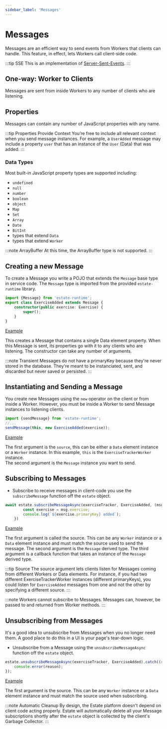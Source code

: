 ```yaml
---
sidebar_label: 'Messages'
---
```


# Messages

Messages are an efficient way to send events from Workers that clients can handle. This feature, in effect, lets Workers call client-side code.

:::tip SSE
This is an implementation of [Server-Sent-Events](https://en.wikipedia.org/wiki/Server-sent_events).
:::

## One-way: Worker to Clients

Messages are sent from inside Workers to any number of clients who are listening.

## Properties

Messages can contain any number of JavaScript properties with any name.

:::tip Properties Provide Context
You’re free to include all relevant context when you send message instances. For example, a `UserAdded` message may include a property `user` that has an instance of the `User` (Data) that was added.
:::

### Data Types

Most built-in JavaScript property types are supported including:

* `undefined`
* `null`
* `number`
* `boolean`
* `object`
* `Map`
* `Set`
* `Array`
* `Date`
* `BitInt`
* types that extend `Data`
* types that extend `Worker`

:::note ArrayBuffer
At this time, the ArrayBuffer type is not supported.
:::

## Creating a new Message

To create a Message you write a POJO that extends the `Message` base type in service code. The `Message` type is imported from the provided `estate-runtime` library.

```typescript
import {Message} from 'estate-runtime';
export class ExerciseAdded extends Message {
    constructor(public exercise: Exercise) {
        super();
    }
}
```

[Example](https://github.com/EstateJS/exercise-tracker/blob/e84526a452630114fe70c6b75d35c4b78391672e/service/index.ts#L12)

This creates a Message that contains a single Data element property. When this Message is sent, its properties go with it to any clients who are listening. The constructor can take any number of arguments.

:::note Transient
Messages do not have a primaryKey because they're never stored in the database. They're meant to be instanciated, sent, and discarded but never saved or persisted.
:::

## Instantiating and Sending a Message

You create new Messages using the `new` operator on the client or from inside a Worker. However, you must be inside a Worker to send Message instances to listening clients.

```typescript
import {sendMessage} from 'estate-runtime';
//...
sendMessage(this, new ExerciseAdded(exercise));
```

[Example](https://github.com/EstateJS/exercise-tracker/blob/e84526a452630114fe70c6b75d35c4b78391672e/service/index.ts#L85)

The first argument is the `source`, this can be either a `Data` element instance or a `Worker` instance. In this example, `this` is the `ExerciseTrackerWorker` instance.  
The second argument is the `Message` instance you want to send.

## Subscribing to Messages

* Subscribe to receive messages in client-code you use the `subscribeMessage` function off the `estate` object.

```typescript
await estate.subscribeMessageAsync(exerciseTracker, ExerciseAdded, (msg: ExerciseAdded) => {
        const exercise = msg.exercise;
        console.log(`${exercise.primaryKey} added`);
    })
```

[Example](https://github.com/EstateJS/exercise-tracker/blob/e84526a452630114fe70c6b75d35c4b78391672e/src/pages/exercises-list.tsx#L71)

The first argument is called the source. This can be any `Worker` instance or a `Data` element instance and must match the source used to send the message.
The second argument is the `Message` derived type. The third argument is a callback function that takes an instance of the `Message` derived type.

:::tip Source
The source argument lets clients listen for Messages coming from different Workers or Data elements. For instance, if you had two different ExerciseTrackerWorker instances (different primaryKeys), you could listen for `ExerciseAdded` messages from one and not the other by specifying a different source.
:::

:::note
Workers cannot subscribe to Messages. Messages can, however, be passed to and returned from Worker methods.
:::

## Unsubscribing from Messages

It's a good idea to unsubscribe from Messages when you no longer need them. A good place to do this in a UI is your page's tear-down logic.

* Unsubscribe from a Message using the `unsubscribeMessageAsync` function off the `estate` object.

```typescript
estate.unsubscribeMessageAsync(exerciseTracker, ExerciseAdded).catch((reason:any) => {
    console.error(reason);
});
```

[Example](https://github.com/EstateJS/exercise-tracker/blob/e84526a452630114fe70c6b75d35c4b78391672e/src/pages/exercises-list.tsx#L98)

The first argument is the source. This can be any `Worker` instance or a `Data` element instance and must match the source used when subscribing.

:::note Automatic Cleanup
By design, the Estate platform doesn't depend on client code acting properly. Estate will automatically delete all your Message subscriptions shortly after the `estate` object is collected by the client's Garbage Collector.
:::
